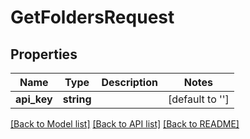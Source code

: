 # GetFoldersRequest

## Properties
Name | Type | Description | Notes
------------ | ------------- | ------------- | -------------
**api_key** | **string** |  | [default to '']

[[Back to Model list]](../README.md#documentation-for-models) [[Back to API list]](../README.md#documentation-for-api-endpoints) [[Back to README]](../README.md)


